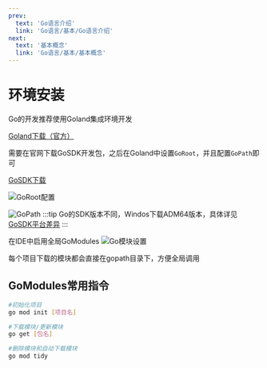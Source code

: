 ```yaml
---
prev:
  text: 'Go语言介绍'
  link: 'Go语言/基本/Go语言介绍'
next:
  text: '基本概念'
  link: 'Go语言/基本/基本概念'
---
```

# 环境安装

Go的开发推荐使用Goland集成环境开发

[Goland下载（官方）](https://www.jetbrains.com/go/)

需要在官网下载GoSDK开发包，之后在Goland中设置`GoRoot`，并且配置`GoPath`即可

[GoSDK下载](https://golang.google.cn/dl/)

![GoRoot配置](/goroot配置.png)

![GoPath](/gopath配置.png)
:::tip
Go的SDK版本不同，Windos下载ADM64版本，具体详见[GoSDK平台差异](/问题记录/gosdk平台差异.md)
:::

在IDE中启用全局GoModules
![Go模块设置](/go模块设置.png)

每个项目下载的模块都会直接在gopath目录下，方便全局调用


## GoModules常用指令
```bash
#初始化项目
go mod init [项目名]

#下载模块/更新模块
go get [包名]

#删除模块和自动下载模块
go mod tidy

```



